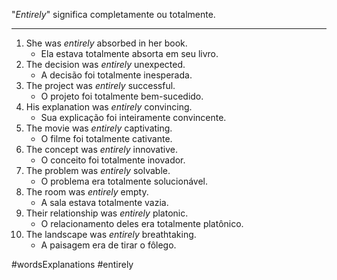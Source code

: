 "*Entirely*" significa completamente ou totalmente.

---
1. She was _entirely_ absorbed in her book.
	- Ela estava totalmente absorta em seu livro.
2. The decision was _entirely_ unexpected.
	- A decisão foi totalmente inesperada.
3. The project was _entirely_ successful.
	- O projeto foi totalmente bem-sucedido.
4. His explanation was _entirely_ convincing.
	- Sua explicação foi inteiramente convincente.
5. The movie was _entirely_ captivating.
	- O filme foi totalmente cativante.
6. The concept was _entirely_ innovative.
	- O conceito foi totalmente inovador.
7. The problem was _entirely_ solvable.
	- O problema era totalmente solucionável.
8. The room was _entirely_ empty.
	- A sala estava totalmente vazia.
9. Their relationship was _entirely_ platonic.
	- O relacionamento deles era totalmente platônico.
10. The landscape was _entirely_ breathtaking.
	- A paisagem era de tirar o fôlego.

#wordsExplanations 
#entirely